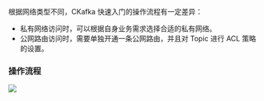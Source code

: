 根据网络类型不同，CKafka 快速入门的操作流程有一定差异：

- 私有网络访问时，可以根据自身业务需求选择合适的私有网络。
- 公网路由访问时，需要单独开通一条公网路由，并且对 Topic 进行 ACL 策略的设置。

### 操作流程

![](https://qcloudimg.tencent-cloud.cn/raw/2277bd9fc0fc773a53d089d95f4ac19a.png)
